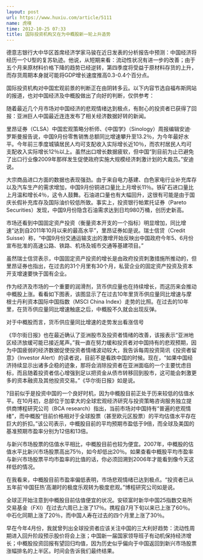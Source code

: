 ```yaml
---
layout: post
url: https://www.huxiu.com/article/5111
name: 虎嗅
time: 2012-10-25 07:33
title: 国际投资机构又在为中概股新一轮上升造势
---
```

德意志银行大中华区首席经济学家马骏在近日发表的分析报告中预测：中国经济将经历一个U型的复苏轨迹。他说，从短期来看：流动性状况有进一步的改善；由于五个月来原材料价格下降的趋势已经逆转，第四季度将受益于原材料存货的上升，而存货周期本身就可能将GDP增长速度推高0.3-0.4个百分点。

国际投资机构对中国宏观前景的判断正在由阴转多云。以下内容节选自福布斯网站的报道，也对中国经济及中概股做出了向好的判断，仅供参考：

随着最近几个月市场对中国经济的悲观情绪达到极点，有耐心的投资者已获得了回报：亚洲巨人中国最近连连发布了相关经济数据好转的新闻。

里昂证券（CLSA）中国宏观策略分析师、《中国学》（Sinology）周报编辑安迪·罗斯曼报告说，中国9月份零售销售总额同比增速攀升至13.2％，为今年最好水平。今年前三季度城镇居民人均可支配收入实际增长近10％，而农村居民人均可支配收入实际增长12％以上。虽然出口增长数据疲软，但中国“到目前为止已避免了出口行业像2009年那样发生促使政府实施大规模经济刺激计划的大裁员。”安迪说。

大宗商品进口方面的数据也表现强劲。由于来自电力基建、白色家电行业补充库存以及汽车生产的需求增加，中国9月份铜进口量比上月增长11％。铁矿石进口量比上月温和增长4％，这令人鼓舞。石油进口量也有大幅回升，这很有可能是由于国庆长假补充库存及国际油价较低所致。事实上，投资银行帕累托证券（Pareto Securities）发现，中国9月份隐含石油需求达到日均980万桶，创历史新高。

市场还看到中国固定资产投资（衡量资本开支的一个指标）明显增加，同比增速“达到自2011年10月以来的最高水平”，里昂证券如是说。瑞士信贷（Credit Suisse）称，“中国9月份交通运输支出的激增开始反映出中国政府今年5、6月份宣布批准的高速公路、铁路、机场及城市交通等基建项目。”

虽然瑞士信贷表示，中国固定资产投资的增长是由政府投资刺激措施所推动的，但里昂证券也指出，在过去的31个月里有30个月，私营企业的固定资产投资及资本开支增速要快于国有企业。

作为经济及市场的一个重要的润滑剂，货币供应量也在持续增长，而这历来会推动中概股上涨。看看如下图表，该图显示了在过去10年里货币供应量同比增速与摩根士丹利资本国际中国指数（MSCI China Index）走势的比照。在过去的10年里，在货币供应量同比增速触底之后，中概股不久就会出现反弹。

对于中概股而言，货币供应量同比增速的走势发出看涨信号

《华尔街日报》也在最近确认了亚洲股市及投资者情绪的改善，该报表示“亚洲地区经济放缓可能已接近尾声。”我一直在努力缓和投资者对中国持有的悲观预期，因为中国疲弱的经济数据促使投资者情绪波动较大，我告诉每周投资简讯《投资者留意》（Investor Alert）的读者说，目前不是看跌中国的时候。现在，“如果中国经济持续显示出诸多企稳的迹象，那将会消除投资者在亚洲面临的一个主要忧虑目标，而且随着投资者信心增强到足以把资金从债市转移回到股市，这可能会刺激更多的资本融资及其他投资交易。”《华尔街日报》如是说。

?目前似乎是投资中国的一个良好时机，因为中概股目前正处于历来较低的估值水平。在10月初，总部位于加拿大的全球宏观经济研究与投资策略咨询服务独立提供商博程研究公司（BCA research）指出，当前市场对中国持有“普遍的悲观情绪”，而中概股“目前价格相对于全球股票（甚至欧元区股票）的平均估值水平存在巨大的折扣。”该公司表示，中概股目前的平均预期市盈低于9倍，而全球及美国的基准预期市盈率分别为12倍和13倍。

与新兴市场股票的估值水平相比，中概股目前也较为便宜。2007年，中概股的估值水平比新兴市场股票高出75％，如今却低出20％。如果查看中概股平均市盈率与新兴市场股票平均市盈率的比值的话，你必须回溯到2006年才能看到像今天这样低的情况。

在我看来，中概股目前市盈率偏低表明，市场悲观情绪已达到极点。“投资者已从五年前‘中国狂热’高潮时的极度乐观转为极度悲观。”博程研究公司如是说。

全球正开始注意到中概股目前估值便宜的状况。安硕富时新华中国25指数交易所交易基金（FXI）在过去六周已上涨了17％。携程自7月下旬以来已上涨了60％。中石化同期上涨了20％，而中国人寿在过去的四个月里上涨了30％。

早在今年4月份，我就曾列出全球投资者应该关注中国的三大利好趋势：流动性周期进入回升阶段预示股价将会上涨；中国新一届国家领导班子有动机保持经济增长；中概股投资回报有望回归均值，因为历史似乎偏向于中国返回到新兴市场股票涨幅排名的上半区。时间会告诉我们最终结果。

